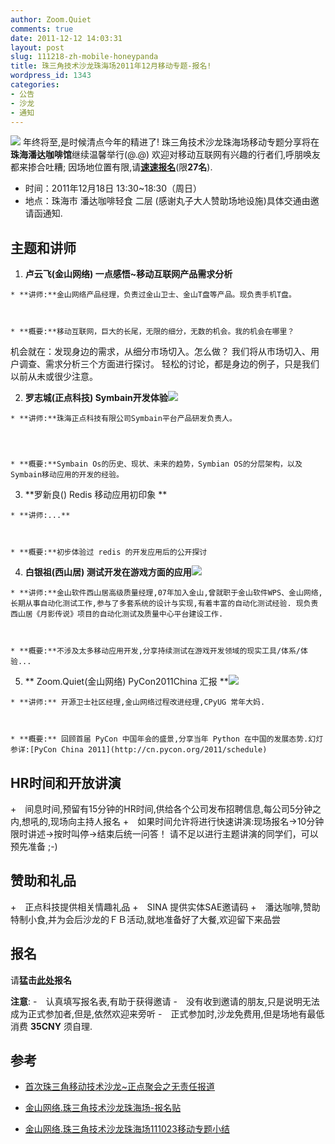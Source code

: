 ```yaml
---
author: Zoom.Quiet
comments: true
date: 2011-12-12 14:03:31
layout: post
slug: 111218-zh-mobile-honeypanda
title: 珠三角技术沙龙珠海场2011年12月移动专题-报名!
wordpress_id: 1343
categories:
- 公告
- 沙龙
- 通知
---
```


![](http://www.ifanr.com/wp-content/uploads/2011/03/AppleAndroid.jpg)
年终将至,是时候清点今年的精进了!
珠三角技术沙龙珠海场移动专题分享将在 **珠海潘达咖啡馆**继续温馨举行(@.@)
欢迎对移动互联网有兴趣的行者们,呼朋唤友都来掺合吐糟;
因场地位置有限,请[**速速报名**](http://f.jeffkit.info/techparty/techparty111218zh/)(限**27名**).

- 时间：2011年12月18日 13:30~18:30（周日）
- 地点：珠海市 潘达咖啡轻食 二层
(感谢丸子大人赞助场地设施)具体交通由邀请函通知.

    

## 主题和讲师






  1. **卢云飞(金山网络) 一点感悟~移动互联网产品需求分析**
    
    
    * **讲师:**金山网络产品经理，负责过金山卫士、金山T盘等产品。现负责手机T盘。
        

    
    * **概要:**移动互联网，巨大的长尾，无限的细分，无数的机会。我的机会在哪里？
机会就在：发现身边的需求，从细分市场切入。怎么做？
我们将从市场切入、用户调查、需求分析三个方面进行探讨。
轻松的讨论，都是身边的例子，只是我们以前从未或很少注意。
        

    
    


  2. **罗志城(正点科技) Symbain开发体验**[![](http://techparty.org/wp-content/uploads/2011/12/Luozhch.jpeg)](http://techparty.org/wp-content/uploads/2011/12/Luozhch.jpeg)
    
    
    * **讲师:**珠海正点科技有限公司Symbain平台产品研发负责人。

        

    
    * **概要:**Symbain Os的历史、现状、未来的趋势，Symbian OS的分层架构，以及Symbain移动应用的开发的经验。
        

    
    


  3. **罗新良() Redis 移动应用初印象 **
    
    
    * **讲师:...**
        

    
    * **概要:**初步体验过 redis 的开发应用后的公开探讨
        

    
    


  4. **白银祖(西山居) 测试开发在游戏方面的应用**[![](http://techparty.org/wp-content/uploads/2011/10/白银祖-head-232x300.jpg)](http://techparty.org/wp-content/uploads/2011/10/白银祖-head.jpg)
    
    
    * **讲师:**金山软件西山居高级质量经理,07年加入金山,曾就职于金山软件WPS、金山网络,长期从事自动化测试工作,参与了多套系统的设计与实现,有着丰富的自动化测试经验. 现负责西山居《月影传说》项目的自动化测试及质量中心平台建设工作. 
        

    
    * **概要:**不涉及太多移动应用开发,分享持续测试在游戏开发领域的现实工具/体系/体验...
        

    
    


  5. ** Zoom.Quiet(金山网络) PyCon2011China 汇报 **![](http://pycon.b0.upaiyun.com/images/speakers/zhouqi.jpg)
    
    
    * **讲师:** 开源卫士社区经理,金山网络过程改进经理,CPyUG 常年大妈. 
        

    
    * **概要:** 回顾首届 PyCon 中国年会的盛景,分享当年 Python 在中国的发展态势.幻灯参详:[PyCon China 2011](http://cn.pycon.org/2011/schedule)
        

    
    



    

## HR时间和开放讲演


+　间息时间,预留有15分钟的HR时间,供给各个公司发布招聘信息,每公司5分钟之内,想吼的,现场向主持人报名
+　如果时间允许将进行快速讲演:现场报名->10分钟限时讲述->按时叫停->结束后统一问答！ 请不足以进行主题讲演的同学们，可以预先准备 ;-)




## 赞助和礼品



+　正点科技提供相关情趣礼品
+　SINA 提供实体SAE邀请码
+　潘达咖啡,赞助特制小食,并为会后沙龙的ＦＢ活动,就地准备好了大餐,欢迎留下来品尝



## 报名


请**猛击[此处](http://f.jeffkit.info/techparty/techparty111218zh/)报名**

**注意**:
-　认真填写报名表,有助于获得邀请
-　没有收到邀请的朋友,只是说明无法成为正式参加者,但是,依然欢迎来旁听
-　正式参加时,沙龙免费用,但是场地有最低消费 **35CNY** 须自理.




## 参考






  * [首次珠三角移动技术沙龙~正点聚会之无责任报道](http://techparty.org/2011/09/26/mobileparty-zd11092/)
    


  * [金山网络.珠三角技术沙龙珠海场-报名贴](http://techparty.org/2011/10/13/111023-zh-mobile-honeypanda/)
    


  * [金山网络.珠三角技术沙龙珠海场111023移动专题小结](http://techparty.org/2011/10/25/111023-zh-mobile-record/)
    









